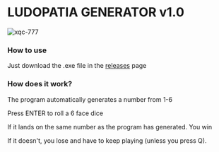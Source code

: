 # LUDOPATIA GENERATOR v1.0

![xqc-777](https://github.com/user-attachments/assets/28a097f1-07ae-418f-82d2-3d03d4f51d8a)

### How to use

Just download the .exe file in the [releases](https://github.com/mantecados/ludopatia-generator/releases/tag/v1.0.0) page


### How does it work? 
The program automatically generates a number from 1-6

Press ENTER to roll a 6 face dice

If it lands on the same number as the program has generated. You win

If it doesn't, you lose and have to keep playing (unless you press Q).
